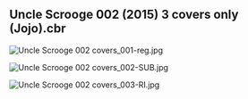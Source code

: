 ## Uncle Scrooge 002 (2015) 3 covers only (Jojo).cbr

![Uncle Scrooge 002 covers_001-reg.jpg](https://wx1.sinaimg.cn/large/6a9fdecaly1ft2ycs44igj210s1kix32.jpg)

![Uncle Scrooge 002 covers_002-SUB.jpg](https://wx1.sinaimg.cn/large/6a9fdecaly1ft23wrdxjcj210n1kgh62.jpg)

![Uncle Scrooge 002 covers_003-RI.jpg](https://wx1.sinaimg.cn/large/6a9fdecaly1ft23wun121j210l1k17q0.jpg)